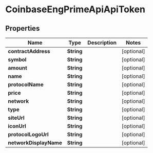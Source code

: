 
# CoinbaseEngPrimeApiApiToken

## Properties
Name | Type | Description | Notes
------------ | ------------- | ------------- | -------------
**contractAddress** | **String** |  |  [optional]
**symbol** | **String** |  |  [optional]
**amount** | **String** |  |  [optional]
**name** | **String** |  |  [optional]
**protocolName** | **String** |  |  [optional]
**price** | **String** |  |  [optional]
**network** | **String** |  |  [optional]
**type** | **String** |  |  [optional]
**siteUrl** | **String** |  |  [optional]
**iconUrl** | **String** |  |  [optional]
**protocolLogoUrl** | **String** |  |  [optional]
**networkDisplayName** | **String** |  |  [optional]



